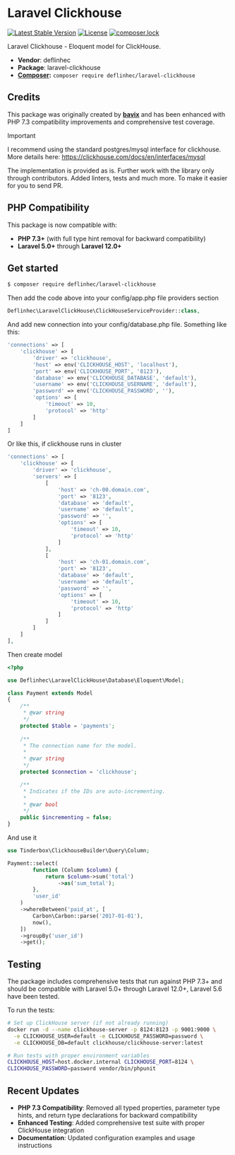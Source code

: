# Laravel Clickhouse

[![Latest Stable Version](https://poser.pugx.org/deflinhec/laravel-clickhouse/v/stable)](https://packagist.org/packages/deflinhec/laravel-clickhouse)
[![License](https://poser.pugx.org/deflinhec/laravel-clickhouse/license)](https://packagist.org/packages/deflinhec/laravel-clickhouse)
[![composer.lock](https://poser.pugx.org/deflinhec/laravel-clickhouse/composerlock)](https://packagist.org/packages/bavix/laravel-clickhouse)

Laravel Clickhouse - Eloquent model for ClickHouse.

* **Vendor**: deflinhec
* **Package**: laravel-clickhouse
* **[Composer](https://getcomposer.org/):** `composer require deflinhec/laravel-clickhouse`

## Credits

This package was originally created by **[bavix](https://github.com/bavix)** and has been enhanced with PHP 7.3 compatibility improvements and comprehensive test coverage.

> [!IMPORTANT]
> I recommend using the standard postgres/mysql interface for clickhouse. More details here: https://clickhouse.com/docs/en/interfaces/mysql

The implementation is provided as is. Further work with the library only through contributors. Added linters, tests and much more. To make it easier for you to send PR.

## PHP Compatibility

This package is now compatible with:
- **PHP 7.3+** (with full type hint removal for backward compatibility)
- **Laravel 5.0+** through **Laravel 12.0+**

## Get started
```sh
$ composer require deflinhec/laravel-clickhouse
```

Then add the code above into your config/app.php file providers section
```php
Deflinhec\LaravelClickHouse\ClickHouseServiceProvider::class,
```

And add new connection into your config/database.php file. Something like this:
```php
'connections' => [
    'clickhouse' => [
        'driver' => 'clickhouse',
        'host' => env('CLICKHOUSE_HOST', 'localhost'),
        'port' => env('CLICKHOUSE_PORT', '8123'),
        'database' => env('CLICKHOUSE_DATABASE', 'default'),
        'username' => env('CLICKHOUSE_USERNAME', 'default'),
        'password' => env('CLICKHOUSE_PASSWORD', ''),
        'options' => [
            'timeout' => 10,
            'protocol' => 'http'
        ]
    ]
]
```

Or like this, if clickhouse runs in cluster
```php
'connections' => [
    'clickhouse' => [
        'driver' => 'clickhouse',
        'servers' => [
            [
                'host' => 'ch-00.domain.com',
                'port' => '8123',
                'database' => 'default',
                'username' => 'default',
                'password' => '',
                'options' => [
                    'timeout' => 10,
                    'protocol' => 'http'
                ]
            ],
            [
                'host' => 'ch-01.domain.com',
                'port' => '8123',
                'database' => 'default',
                'username' => 'default',
                'password' => '',
                'options' => [
                    'timeout' => 10,
                    'protocol' => 'http'
                ]
            ]
        ]
    ]
],
```

Then create model
```php
<?php

use Deflinhec\LaravelClickHouse\Database\Eloquent\Model;

class Payment extends Model
{
    /**
     * @var string
     */
    protected $table = 'payments';
    
    /**
     * The connection name for the model.
     *
     * @var string
     */
    protected $connection = 'clickhouse';

    /**
     * Indicates if the IDs are auto-incrementing.
     *
     * @var bool
     */
    public $incrementing = false;
}
```

And use it
```php
use Tinderbox\ClickhouseBuilder\Query\Column;

Payment::select(
        function (Column $column) {
            return $column->sum('total')
                ->as('sum_total');
        }, 
        'user_id'
    )
    ->whereBetween('paid_at', [
        Carbon\Carbon::parse('2017-01-01'),
        now(),
    ])
    ->groupBy('user_id')
    ->get();
```

## Testing

The package includes comprehensive tests that run against PHP 7.3+ and should be compatible with Laravel 5.0+ through Laravel 12.0+, Laravel 5.6 have been tested.

To run the tests:
```bash
# Set up ClickHouse server (if not already running)
docker run -d --name clickhouse-server -p 8124:8123 -p 9001:9000 \
  -e CLICKHOUSE_USER=default -e CLICKHOUSE_PASSWORD=password \
  -e CLICKHOUSE_DB=default clickhouse/clickhouse-server:latest

# Run tests with proper environment variables
CLICKHOUSE_HOST=host.docker.internal CLICKHOUSE_PORT=8124 \
CLICKHOUSE_PASSWORD=password vendor/bin/phpunit
```

## Recent Updates

- **PHP 7.3 Compatibility**: Removed all typed properties, parameter type hints, and return type declarations for backward compatibility
- **Enhanced Testing**: Added comprehensive test suite with proper ClickHouse integration
- **Documentation**: Updated configuration examples and usage instructions
